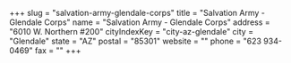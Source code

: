 +++
slug = "salvation-army-glendale-corps"
title = "Salvation Army - Glendale Corps"
name = "Salvation Army - Glendale Corps"
address = "6010 W. Northern #200"
cityIndexKey = "city-az-glendale"
city = "Glendale"
state = "AZ"
postal = "85301"
website = ""
phone = "623 934-0469"
fax = ""
+++
